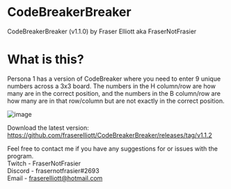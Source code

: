 # CodeBreakerBreaker

CodeBreakerBreaker (v1.1.0) by Fraser Elliott aka FraserNotFrasier

# What is this?

Persona 1 has a version of CodeBreaker where you need to enter 9 unique numbers across a 3x3 board. The numbers in the H column/row are how many are in the correct position, and the numbers in the B column/row are how many are in that row/column but are not exactly in the correct position.

![image](https://user-images.githubusercontent.com/2152517/154847163-08ff09fa-a702-43df-a4e8-42b007f4d6ab.png)

Download the latest version:
https://github.com/fraserelliott/CodeBreakerBreaker/releases/tag/v1.1.2

Feel free to contact me if you have any suggestions for or issues with the program.<br>
Twitch - FraserNotFrasier<br>
Discord - frasernotfrasier#2693<br>
Email - fraserelliott@hotmail.com
